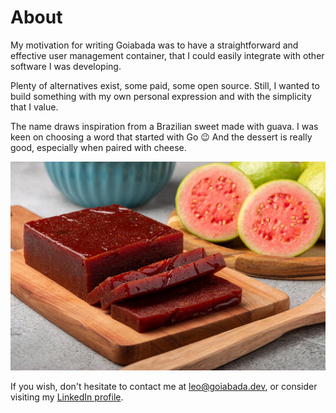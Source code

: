 # About

My motivation for writing Goiabada was to have a straightforward and effective user management container, that I could easily integrate with other software I was developing.

Plenty of alternatives exist, some paid, some open source. Still, I wanted to build something with my own personal expression and with the simplicity that I value.

The name draws inspiration from a Brazilian sweet made with guava. I was keen on choosing a word that started with Go 😉 And the dessert is really good, especially when paired with cheese.

![Screenshot](img/about1.png)

If you wish, don't hesitate to contact me at [leo@goiabada.dev](mailto:leo@goiabada.dev), or consider visiting my [LinkedIn profile](https://www.linkedin.com/in/leodip/).